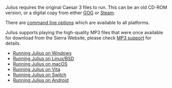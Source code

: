 Julius requires the original Caesar 3 files to run. This can be an old CD-ROM version, or a digital copy
from either [GOG](https://www.gog.com/game/caesar_3) or
[Steam](https://store.steampowered.com/app/517790/Caesar_3/).

There are [command line options](Command-line-options) which are available to all platforms.

Julius supports playing the high-quality MP3 files that were once available for download from the Sierra Website,
please check [MP3 support](MP3-Support) for details.

* [Running Julius on Windows](Running-Julius-on-Windows)
* [Running Julius on Linux/BSD](Running-Julius-on-Linux-BSD)
* [Running Julius on macOS](Running-Julius-on-macOS)
* [Running Julius on Vita](Running-Julius-on-Vita)
* [Running Julius on Switch](Running-Julius-on-Switch)
* [Running Julius on Android](Running-Julius-on-Android)
